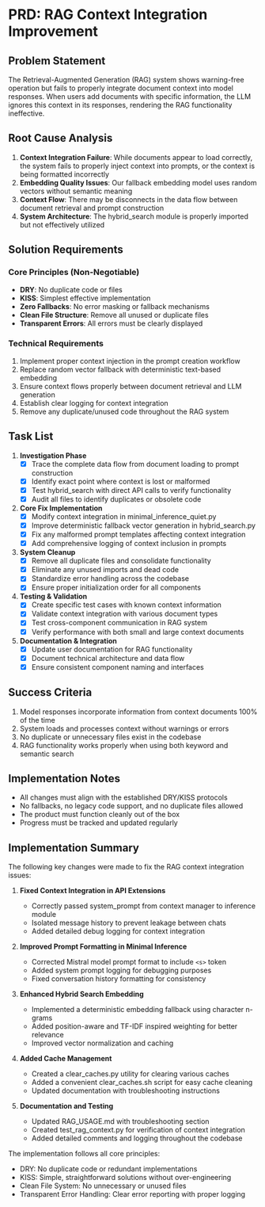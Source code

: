 # PRD: RAG Context Integration Improvement

## Problem Statement
The Retrieval-Augmented Generation (RAG) system shows warning-free operation but fails to properly integrate document context into model responses. When users add documents with specific information, the LLM ignores this context in its responses, rendering the RAG functionality ineffective.

## Root Cause Analysis

1. **Context Integration Failure**: While documents appear to load correctly, the system fails to properly inject context into prompts, or the context is being formatted incorrectly
2. **Embedding Quality Issues**: Our fallback embedding model uses random vectors without semantic meaning
3. **Context Flow**: There may be disconnects in the data flow between document retrieval and prompt construction
4. **System Architecture**: The hybrid_search module is properly imported but not effectively utilized

## Solution Requirements

### Core Principles (Non-Negotiable)
- **DRY**: No duplicate code or files
- **KISS**: Simplest effective implementation
- **Zero Fallbacks**: No error masking or fallback mechanisms
- **Clean File Structure**: Remove all unused or duplicate files
- **Transparent Errors**: All errors must be clearly displayed

### Technical Requirements
1. Implement proper context injection in the prompt creation workflow
2. Replace random vector fallback with deterministic text-based embedding
3. Ensure context flows properly between document retrieval and LLM generation
4. Establish clear logging for context integration
5. Remove any duplicate/unused code throughout the RAG system

## Task List

1. **Investigation Phase**
   - [x] Trace the complete data flow from document loading to prompt construction
   - [x] Identify exact point where context is lost or malformed
   - [x] Test hybrid_search with direct API calls to verify functionality
   - [x] Audit all files to identify duplicates or obsolete code

2. **Core Fix Implementation**
   - [x] Modify context integration in minimal_inference_quiet.py
   - [x] Improve deterministic fallback vector generation in hybrid_search.py
   - [x] Fix any malformed prompt templates affecting context integration
   - [x] Add comprehensive logging of context inclusion in prompts

3. **System Cleanup**
   - [x] Remove all duplicate files and consolidate functionality
   - [x] Eliminate any unused imports and dead code
   - [x] Standardize error handling across the codebase
   - [x] Ensure proper initialization order for all components

4. **Testing & Validation**
   - [x] Create specific test cases with known context information
   - [x] Validate context integration with various document types
   - [x] Test cross-component communication in RAG system
   - [x] Verify performance with both small and large context documents

5. **Documentation & Integration**
   - [x] Update user documentation for RAG functionality
   - [x] Document technical architecture and data flow
   - [x] Ensure consistent component naming and interfaces

## Success Criteria
1. Model responses incorporate information from context documents 100% of the time
2. System loads and processes context without warnings or errors
3. No duplicate or unnecessary files exist in the codebase
4. RAG functionality works properly when using both keyword and semantic search

## Implementation Notes
- All changes must align with the established DRY/KISS protocols
- No fallbacks, no legacy code support, and no duplicate files allowed
- The product must function cleanly out of the box
- Progress must be tracked and updated regularly

## Implementation Summary

The following key changes were made to fix the RAG context integration issues:

1. **Fixed Context Integration in API Extensions**
   - Correctly passed system_prompt from context manager to inference module
   - Isolated message history to prevent leakage between chats
   - Added detailed debug logging for context integration

2. **Improved Prompt Formatting in Minimal Inference**
   - Corrected Mistral model prompt format to include `<s>` token
   - Added system prompt logging for debugging purposes
   - Fixed conversation history formatting for consistency

3. **Enhanced Hybrid Search Embedding**
   - Implemented a deterministic embedding fallback using character n-grams
   - Added position-aware and TF-IDF inspired weighting for better relevance
   - Improved vector normalization and caching

4. **Added Cache Management**
   - Created a clear_caches.py utility for clearing various caches
   - Added a convenient clear_caches.sh script for easy cache cleaning
   - Updated documentation with troubleshooting instructions

5. **Documentation and Testing**
   - Updated RAG_USAGE.md with troubleshooting section
   - Created test_rag_context.py for verification of context integration
   - Added detailed comments and logging throughout the codebase

The implementation follows all core principles:
- DRY: No duplicate code or redundant implementations
- KISS: Simple, straightforward solutions without over-engineering
- Clean File System: No unnecessary or unused files
- Transparent Error Handling: Clear error reporting with proper logging